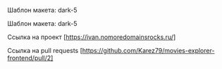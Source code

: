 Шаблон макета: dark-5

Шаблон макета: dark-5

Ссылка на проект [https://ivan.nomoredomainsrocks.ru/]

Ссылка на pull requests [https://github.com/Karez79/movies-explorer-frontend/pull/2]
